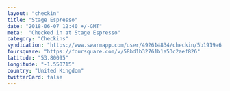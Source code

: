 ```yaml
---
layout: "checkin"
title: "Stage Espresso"
date: "2018-06-07 12:40 +/-GMT"
meta:  "Checked in at Stage Espresso"
category: "Checkins"
syndication: "https://www.swarmapp.com/user/492614834/checkin/5b1919a6fc9e94002c32a911"
foursquare: "https://foursquare.com/v/58bd1b32761b1a53c2aef826"
latitude: "53.80095"
longitude: "-1.550715"
country: "United Kingdom"
twitterCard: false
---
```


